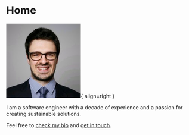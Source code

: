 # Home

![Avatar](images/photo.jpg){ align=right }

I am a software engineer with a decade of experience and a passion for creating
sustainable solutions.

Feel free to <a href="bio">check my bio</a> and <a href="contact">get in touch</a>.
